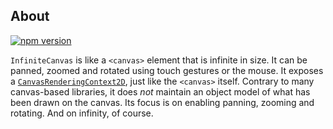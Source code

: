 ## About

[![npm version](https://badge.fury.io/js/ef-infinite-canvas.svg)](https://badge.fury.io/js/ef-infinite-canvas)

`InfiniteCanvas` is like a `<canvas>` element that is infinite in size. It can be panned, zoomed and rotated using touch gestures or the mouse. It exposes a [`CanvasRenderingContext2D`](https://developer.mozilla.org/en-US/docs/Web/API/CanvasRenderingContext2D), just like the `<canvas>` itself. Contrary to many canvas-based libraries, it does *not* maintain an object model of what has been drawn on the canvas. Its focus is on enabling panning, zooming and rotating. And on infinity, of course.